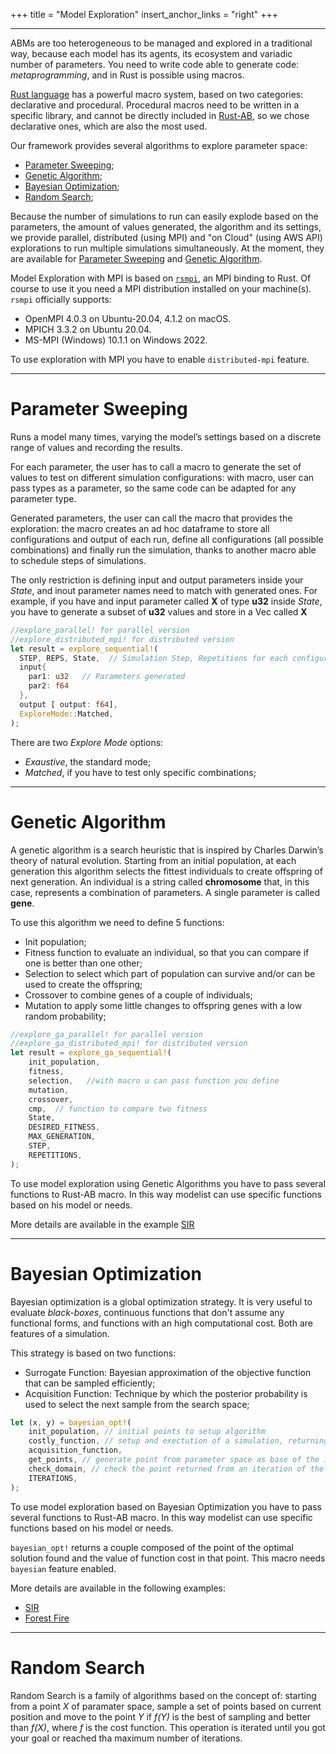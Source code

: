 +++
title = "Model Exploration"
insert_anchor_links = "right"
+++

---

ABMs are too heterogeneous to be managed and explored in a traditional way, because each model has its agents, its ecosystem and variadic number of parameters. You need to write code able to generate code: *metaprogramming*, and in Rust is possible using macros.

[Rust language](https://www.rust-lang.org/) has a powerful macro system, based on two categories: declarative and procedural. Procedural macros need to be written in a specific library, and cannot be directly included in [Rust-AB](https://github.com/rust-ab/rust-ab), so we chose declarative ones, which are also the most used.

Our framework provides several algorithms to explore parameter space:
- [Parameter Sweeping](#parameter-sweeping);
- [Genetic Algorithm](#genetic-algorithm);
- [Bayesian Optimization](#bayesian-optimization);
- [Random Search](#random-search);


Because the number of simulations to run  can easily explode based on the parameters, the amount of values generated, the algorithm and its settings, we provide parallel, distributed (using MPI) and "on Cloud" (using AWS API) explorations to run multiple simulations simultaneously. At the moment, they are available for [Parameter Sweeping](#parameter-sweeping) and [Genetic Algorithm](#genetic-algorithm). 

Model Exploration with MPI is based on [`rsmpi`](https://github.com/rsmpi/rsmpi), an MPI binding to Rust. Of course to use it you need a MPI distribution installed on your machine(s).
`rsmpi` officially supports:
   - OpenMPI 4.0.3 on Ubuntu-20.04, 4.1.2 on macOS.
   - MPICH 3.3.2 on Ubuntu 20.04.
   - MS-MPI (Windows) 10.1.1 on Windows 2022.

To use exploration with MPI you have to enable `distributed-mpi` feature.

---
# Parameter Sweeping
 Runs a model many times, varying the model’s settings based on a discrete range of values and recording the results. 

For each parameter, the user has to call a macro to generate the set of values to test on different simulation configurations: with macro, user can pass types as a parameter, so the same code can be adapted for any parameter type.

Generated parameters, the user can call the macro that provides the exploration: the macro creates an ad hoc dataframe to store all configurations and output of each run, define all configurations (all possible combinations) and finally run the simulation, thanks to another macro able to schedule steps of simulations.

The only restriction is defining input and output parameters inside your *State*, and  inout parameter names need to match with generated ones. For example, if you have and input parameter called **X** of type **u32** inside *State*, you have to generate a subset of **u32** values  and store in a Vec called **X**   

```rs
//explore_parallel! for parallel version
//explore_distributed_mpi! for distributed version
let result = explore_sequential!(
  STEP, REPS, State,  // Simulation Step, Repetitions for each configuration, name of your State struct
  input{
    par1: u32   // Parameters generated
    par2: f64  
  },
  output [ output: f64], 
  ExploreMode::Matched,
);
```

There are two *Explore Mode* options:
- *Exaustive*, the standard mode;
- *Matched*, if you have to test only specific combinations;

---
# Genetic Algorithm
A genetic algorithm is a search heuristic that is inspired by Charles Darwin’s theory of natural evolution. Starting from an initial population, at each generation this algorithm selects the fittest individuals to create offspring of next generation. An individual is a string called **chromosome** that, in this case, represents a combination of parameters. A single parameter is called **gene**.

To use this algorithm we need to define 5 functions: 
- Init population;
- Fitness function to evaluate an individual, so that you can compare if one is better than one other;
- Selection to select which part of population can survive and/or can be used to create the offspring;
- Crossover to combine genes of a couple of individuals;
- Mutation to apply some little changes to offspring genes with a low random probability;


```rs
//explore_ga_parallel! for parallel version
//explore_ga_distributed_mpi! for distributed version
let result = explore_ga_sequential!(
    init_population,
    fitness,
    selection,   //with macro u can pass function you define
    mutation,
    crossover,
    cmp,  // function to compare two fitness
    State,
    DESIRED_FITNESS,
    MAX_GENERATION,
    STEP,
    REPETITIONS,
);
```
To use model exploration using Genetic Algorithms you have to pass several functions to Rust-AB macro.
In this way modelist can use specific functions based on his model or needs.

More details are available in the example [SIR](https://github.com/rust-ab/rust-ab-examples/tree/main/sir_ga_exploration)
 
---
# Bayesian Optimization
Bayesian optimization is a global optimization strategy. It is very useful to evaluate *black-boxes*, continuous functions that don't assume any functional forms, and functions with an high computational cost. Both are features of a simulation.

This strategy is based on two functions:
- Surrogate Function: Bayesian approximation of the objective function that can be sampled efficiently;
- Acquisition Function: Technique by which the posterior probability is used to select the next sample from the search space;


```rs
let (x, y) = bayesian_opt!(
    init_population, // initial points to setup algorithm
    costly_function, // setup and exectution of a simulation, returning a cost
    acquisition_function,
    get_points, // generate point from parameter space as base of the iteration
    check_domain, // check the point returned from an iteration of the algorithm
    ITERATIONS, 
);
```

To use model exploration based on Bayesian Optimization you have to pass several functions to Rust-AB macro.
In this way modelist can use specific functions based on his model or needs.

`bayesian_opt!` returns a couple composed of the point of the optimal solution found and the value of function cost in that point.
This macro needs `bayesian` feature enabled.

More details are available in the following examples:
- [SIR](https://github.com/rust-ab/rust-ab-examples/tree/main/sir_bayesian)
- [Forest Fire](https://github.com/rust-ab/rust-ab-examples/tree/main/forestfire_bayesian)

---
# Random Search

Random Search is a family of algorithms based on the concept of: starting from a point *X* of paramater space, sample a set of points based on current position and move to   the point *Y* if *f(Y)* is the best of sampling and better than *f(X)*, where *f* is the cost function.
This operation is iterated until you got your goal or reached tha maximum number of iterations.
